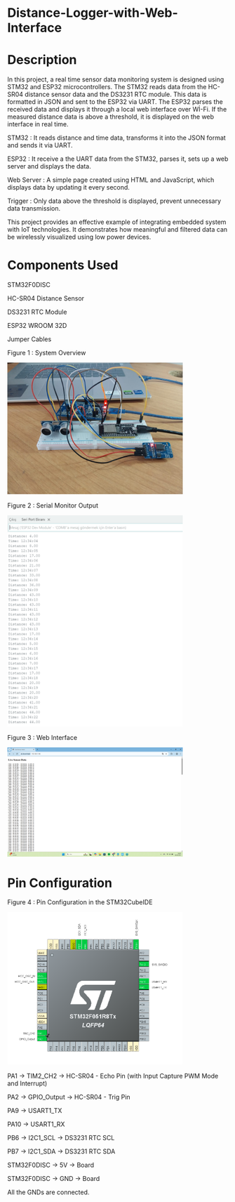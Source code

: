 # Distance-Logger-with-Web-Interface

# Description

In this project, a real time sensor data monitoring system is designed using STM32 and ESP32 microcontrollers. The STM32 reads data from the HC-SR04 distance sensor data and the DS3231 RTC module. This data is formatted in JSON and sent to the ESP32 via UART. The ESP32 parses the received data and displays it through a local web interface over Wİ-Fi. If the measured distance data is above a threshold, it is displayed on the web interface in real time. 

STM32 : It reads distance and time data, transforms it into the JSON format and sends it via UART.

ESP32 : It receive a the UART data from the STM32, parses it, sets up a web server and displays the data.

Web Server : A simple page created using HTML and JavaScript, which displays data by updating it every second.

Trigger : Only data above the threshold is displayed, prevent unnecessary data transmission.

This project provides an effective example of integrating embedded system with IoT technologies. It demonstrates how meaningful and filtered data can be wirelessly visualized using low power devices.

# Components Used

STM32F0DISC

HC-SR04 Distance Sensor

DS3231 RTC Module

ESP32 WROOM 32D

Jumper Cables

Figure 1 : System Overview

<img src="https://github.com/ssenanb/Distance-Logger-with-Web-Interface/blob/main/System_Overview.jpeg" alt="System Overview" width="400"/>

Figure 2 : Serial Monitor Output

<img src="https://github.com/ssenanb/Distance-Logger-with-Web-Interface/blob/main/Serial_Monitor.png" alt="Output" width="400"/>

Figure 3 : Web Interface

<img src="https://github.com/ssenanb/Distance-Logger-with-Web-Interface/blob/main/server.png" alt="Server" width="400"/>

# Pin Configuration 

Figure 4 : Pin Configuration in the STM32CubeIDE

<img src="https://github.com/ssenanb/Distance-Logger-with-Web-Interface/blob/main/configuration.png" alt="config" width="400"/>

PA1 -> TIM2_CH2 -> HC-SR04 - Echo Pin (with Input Capture PWM Mode and Interrupt)

PA2 -> GPIO_Output -> HC-SR04 - Trig Pin

PA9 -> USART1_TX

PA10 -> USART1_RX

PB6 -> I2C1_SCL -> DS3231 RTC SCL

PB7 -> I2C1_SDA -> DS3231 RTC SDA

STM32F0DISC -> 5V -> Board

STM32F0DISC -> GND -> Board

All the GNDs are connected.
